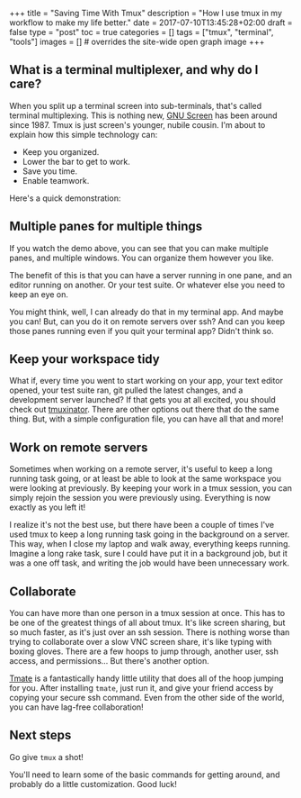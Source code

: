 +++
title = "Saving Time With Tmux"
description = "How I use tmux in my workflow to make my life better."
date = 2017-07-10T13:45:28+02:00
draft = false
type = "post"
toc = true
categories = []
tags = ["tmux", "terminal", "tools"]
images = [] # overrides the site-wide open graph image
+++

## What is a terminal multiplexer, and why do I care?

When you split up a terminal screen into sub-terminals, that's called terminal multiplexing. This is nothing new, [GNU Screen](https://en.wikipedia.org/wiki/GNU_Screen) has been around since 1987. Tmux is just screen's younger, nubile cousin. I'm about to explain how this simple technology can:

- Keep you organized.
- Lower the bar to get to work.
- Save you time.
- Enable teamwork.

Here's a quick demonstration:
<script type="text/javascript" src="https://asciinema.org/a/5k3urBv0sHluX7yUiopl0y0a3.js" id="asciicast-5k3urBv0sHluX7yUiopl0y0a3" data-size="small" data-speed="3" async></script>


## Multiple panes for multiple things

If you watch the demo above, you can see that you can make multiple panes, and multiple windows. You can organize them however you like.

The benefit of this is that you can have a server running in one pane, and an editor running on another. Or your test suite. Or whatever else you need to keep an eye on.

You might think, well, I can already do that in my terminal app. And maybe you can! But, can you do it on remote servers over ssh? And can you keep those panes running even if you quit your terminal app? Didn't think so.

## Keep your workspace tidy
What if, every time you went to start working on your app, your text editor opened, your test suite ran, git pulled the latest changes, and a development server launched? If that gets you at all excited, you should check out [tmuxinator](https://github.com/tmuxinator/tmuxinator). There are other options out there that do the same thing. But, with a simple configuration file, you can have all that and more!

## Work on remote servers
Sometimes when working on a remote server, it's useful to keep a long running task going, or at least be able to look at the same workspace you were looking at previously. By keeping your work in a tmux session, you can simply rejoin the session you were previously using. Everything is now exactly as you left it!

I realize it's not the best use, but there have been a couple of times I've used tmux to keep a long running task going in the background on a server. This way, when I close my laptop and walk away, everything keeps running. Imagine a long rake task, sure I could have put it in a background job, but it was a one off task, and writing the job would have been unnecessary work.

## Collaborate
You can have more than one person in a tmux session at once. This has to be one of the greatest things of all about tmux. It's like screen sharing, but so much faster, as it's just over an ssh session. There is nothing worse than trying to collaborate over a slow VNC screen share, it's like typing with boxing gloves. There are a few hoops to jump through, another user, ssh access, and permissions... But there's another option.

[Tmate](https://tmate.io/) is a fantastically handy little utility that does all of the hoop jumping for you. After installing `tmate`, just run it, and give your friend access by copying your secure ssh command. Even from the other side of the world, you can have lag-free collaboration!

## Next steps

Go give `tmux` a shot!

You'll need to learn some of the basic commands for getting around, and probably do a little customization. Good luck!
